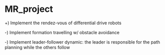 # MR_project

+) Implement the rendez-vous of differential drive robots

-) Implement formation travelling w/ obstacle avoidance

-) Implement leader-follower dynamic: the leader is responsible for the path planning while the others follow 
